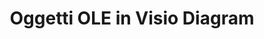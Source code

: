 ﻿---
title: Oggetti OLE in Visio Diagram
type: docs
weight: 230
url: /it/java/ole-objects-in-visio-diagram/
---
